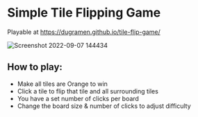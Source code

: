 # Simple Tile Flipping Game

Playable at https://dugramen.github.io/tile-flip-game/

![Screenshot 2022-09-07 144434](https://user-images.githubusercontent.com/54819319/188955000-cecf4675-e999-4388-b5ed-052313583a8e.jpg)


## How to play:
- Make all tiles are Orange to win
- Click a tile to flip that tile and all surrounding tiles
- You have a set number of clicks per board
- Change the board size & number of clicks to adjust difficulty
